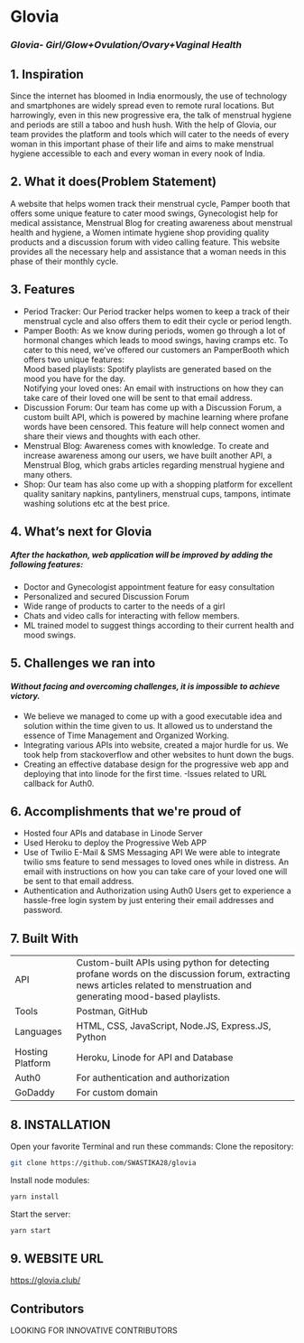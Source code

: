 # Glovia
### _Glovia- Girl/Glow+Ovulation/Ovary+Vaginal Health_

## 1. Inspiration
Since the internet has bloomed in India enormously, the use of technology and smartphones are widely spread even to remote rural locations. 
But harrowingly, even in this new progressive era, the talk of menstrual hygiene and periods are still a taboo and hush hush. 
With the help of Glovia, our team provides the platform and tools which will cater to the needs of every woman in this important phase of their life and aims to make menstrual hygiene accessible to each and every woman in every nook of India. 

## 2. What it does(Problem Statement)
 A website that helps women track their menstrual cycle, Pamper booth that offers some unique feature to cater mood swings, Gynecologist help for medical assistance, Menstrual Blog for creating awareness about menstrual health and hygiene, a Women intimate hygiene shop providing quality products and a discussion forum with video calling feature. 
 This website provides all the necessary help and assistance that a woman needs in this phase of their monthly cycle.
## 3. Features 
- Period Tracker: Our Period tracker helps women to keep a track of their menstrual cycle and also offers them to edit their cycle or period length. 
- Pamper Booth: As we know during periods, women go through a lot of hormonal changes which leads to mood swings, having cramps etc. To cater to this need, we’ve offered our customers an PamperBooth which offers two unique features:                                                
Mood based playlists: Spotify playlists are generated based on the mood you have for the day.                                                                                      
Notifying your loved ones: An email with instructions on how they can take care of their loved one will be sent to that email address.
- Discussion Forum: Our team has come up with a Discussion Forum, a custom built API, which is powered by machine learning where profane words have been censored. This feature will help connect women and share their views and thoughts with each other.
- Menstrual Blog: Awareness comes with knowledge. To create and increase awareness among our users, we have built another API, a Menstrual Blog, which grabs articles regarding menstrual hygiene and many others.
- Shop: Our team has also come up with a shopping platform for excellent quality sanitary napkins, pantyliners, menstrual cups, tampons, intimate washing solutions etc at the best price.

## 4. What’s next for Glovia
##### After the hackathon, web application will be improved by adding the following features:
- Doctor and Gynecologist appointment feature for easy consultation 
- Personalized and secured Discussion Forum
- Wide range of products to carter to the needs of a girl
- Chats and video calls for interacting with fellow members.
- ML trained model to suggest things according to their current health and mood swings.

## 5. Challenges we ran into
#### _Without facing and overcoming challenges, it is impossible to achieve victory._
- We believe we managed to come up with a good executable idea and solution within the time given to us. It allowed us to understand the essence of Time Management and Organized Working.
- Integrating various APIs into website, created a major hurdle for us. We took help from stackoverflow and other websites to hunt down the bugs.
- Creating an effective database design for the progressive web app and deploying that into linode for the first time.
-Issues related to URL callback for Auth0. 




## 6. Accomplishments that we're proud of
- Hosted four APIs and database in Linode Server
- Used Heroku to deploy the Progressive Web APP
- Use of Twilio E-Mail & SMS Messaging API
We were able to integrate twilio sms feature to send messages to loved ones while in distress.
An email with instructions on how you can take care of your loved one will be sent to that email address. 
- Authentication and Authorization using Auth0
Users get to experience a hassle-free login system by just entering their email addresses and password.



## 7. Built With
|  | |
| ------ | ------ |
| API | Custom-built APIs using python for detecting profane words on the discussion forum, extracting news articles related to menstruation and generating mood-based playlists.|
| Tools | Postman, GitHub |
| Languages | HTML, CSS, JavaScript, Node.JS, Express.JS, Python |
|Hosting Platform | Heroku, Linode for API and Database |
| Auth0 | For authentication and authorization |
| GoDaddy | For custom domain |




## 8. INSTALLATION

Open your favorite Terminal and run these commands:
Clone the repository: 
```sh
git clone https://github.com/SWASTIKA28/glovia
```

Install node modules: 
```sh
yarn install
```
Start the server: 
```sh
yarn start
```
## 9. WEBSITE URL 
https://glovia.club/


## Contributors
LOOKING FOR INNOVATIVE CONTRIBUTORS

